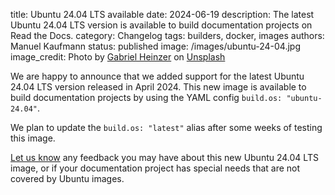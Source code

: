 title: Ubuntu 24.04 LTS available
date: 2024-06-19
description: The latest Ubuntu 24.04 LTS version is available to build documentation projects on Read the Docs.
category: Changelog
tags: builders, docker, images
authors: Manuel Kaufmann
status: published
image: /images/ubuntu-24-04.jpg
image_credit: Photo by <a href="https://unsplash.com/@6heinz3r?utm_content=creditCopyText&utm_medium=referral&utm_source=unsplash">Gabriel Heinzer</a> on <a href="https://unsplash.com/photos/green-and-black-digital-device-xbEVM6oJ1Fs?utm_content=creditCopyText&utm_medium=referral&utm_source=unsplash">Unsplash</a>

We are happy to announce that we added support for the latest Ubuntu 24.04 LTS version released in April 2024.
This new image is available to build documentation projects by using the YAML config `build.os: "ubuntu-24.04"`.

We plan to update the `build.os: "latest"` alias after some weeks of testing this image.

[Let us know](https://docs.readthedocs.io/en/stable/support.html) any feedback you may have about this new Ubuntu 24.04 LTS image,
or if your documentation project has special needs that are not covered by Ubuntu images.
